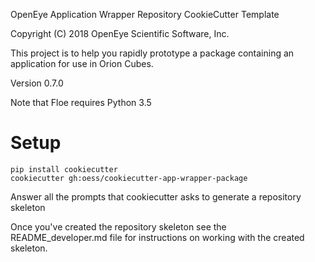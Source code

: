 OpenEye Application Wrapper Repository CookieCutter Template

Copyright (C) 2018 OpenEye Scientific Software, Inc.


This project is to help you rapidly prototype a package containing an application for use in Orion Cubes.

Version 0.7.0

Note that Floe requires Python 3.5

# Setup
    pip install cookiecutter
    cookiecutter gh:oess/cookiecutter-app-wrapper-package


Answer all the prompts that cookiecutter asks to generate a repository skeleton

Once you've created the repository skeleton see the README_developer.md file for
instructions on working with the created skeleton.



